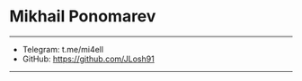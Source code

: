 # Mikhail Ponomarev
*******************
* Telegram: t.me/mi4ell
* GitHub: https://github.com/JLosh91
*******************
